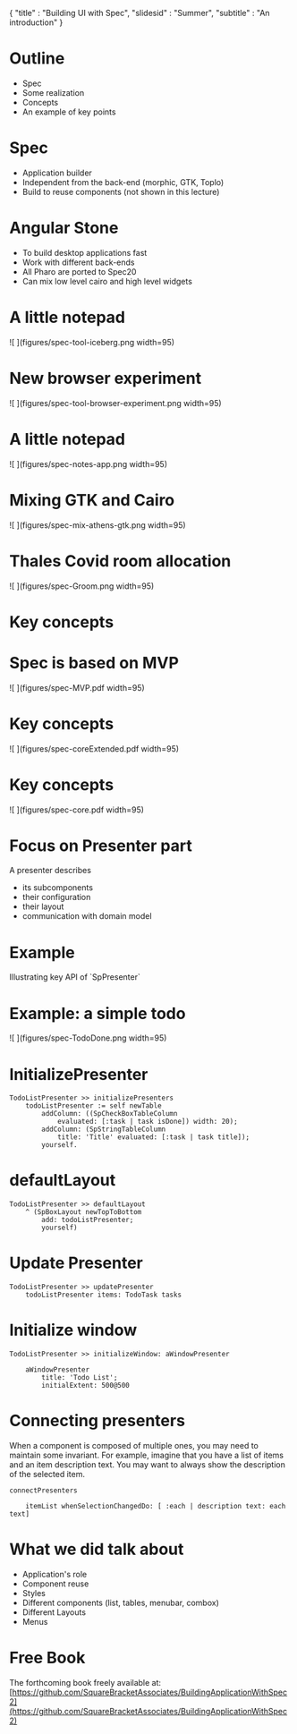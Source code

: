 {"title" : "Building UI with Spec","slidesid" : "Summer","subtitle" : "An introduction"}# Outline- Spec - Some realization- Concepts- An example of key points# Spec- Application builder- Independent from the back-end \(morphic, GTK, Toplo\)- Build to reuse components \(not shown in this lecture\)# Angular Stone- To build desktop applications fast- Work with different back-ends- All Pharo are ported to Spec20- Can mix low level cairo and high level widgets# A little notepad![ ](figures/spec-tool-iceberg.png width=95)# New browser experiment![ ](figures/spec-tool-browser-experiment.png width=95)# A little notepad![ ](figures/spec-notes-app.png width=95)# Mixing GTK and Cairo![ ](figures/spec-mix-athens-gtk.png width=95)# Thales Covid room allocation![ ](figures/spec-Groom.png width=95)# Key concepts# Spec is based on MVP![ ](figures/spec-MVP.pdf width=95)# Key concepts![ ](figures/spec-coreExtended.pdf width=95)# Key concepts![ ](figures/spec-core.pdf width=95)# Focus on Presenter partA presenter describes- its subcomponents- their configuration - their layout - communication with domain model# ExampleIllustrating key API of \`SpPresenter\`# Example: a simple todo![ ](figures/spec-TodoDone.png width=95)# InitializePresenter```TodoListPresenter >> initializePresenters
	todoListPresenter := self newTable
		addColumn: ((SpCheckBoxTableColumn 
			evaluated: [:task | task isDone]) width: 20);
		addColumn: (SpStringTableColumn 
			title: 'Title' evaluated: [:task | task title]);
		yourself.```# defaultLayout```Smalltalk=trueTodoListPresenter >> defaultLayout
	^ (SpBoxLayout newTopToBottom 
		add: todoListPresenter;
		yourself) ```# Update Presenter```TodoListPresenter >> updatePresenter
    todoListPresenter items: TodoTask tasks```# Initialize window```TodoListPresenter >> initializeWindow: aWindowPresenter

	aWindowPresenter 
		title: 'Todo List';
		initialExtent: 500@500```# Connecting presentersWhen a component is composed of multiple ones, you may need to maintain some invariant.For example, imagine that you have a list of items and an item description text. You may want to always show the description of the selected item.```connectPresenters

	itemList whenSelectionChangedDo: [ :each | description text: each text]```# What we did talk about- Application's role- Component reuse - Styles- Different components \(list, tables, menubar, combox\)- Different Layouts- Menus# Free BookThe forthcoming book freely available at: [https://github.com/SquareBracketAssociates/BuildingApplicationWithSpec2](https://github.com/SquareBracketAssociates/BuildingApplicationWithSpec2)